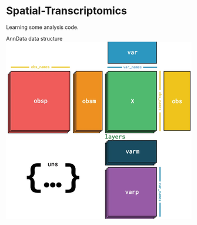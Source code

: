 # Spatial-Transcriptomics
Learning some analysis code.

AnnData data structure
![AnnData](https://github.com/weiwei4396/Spatial-Transcriptomics/blob/main/picture/anndata.jpg)

